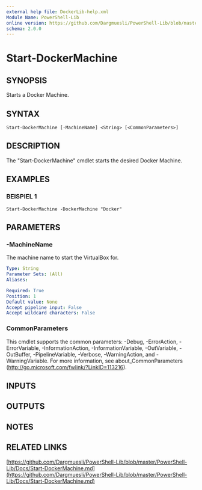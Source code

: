 ```yaml
---
external help file: DockerLib-help.xml
Module Name: PowerShell-Lib
online version: https://github.com/Dargmuesli/PowerShell-Lib/blob/master/PowerShell-Lib/Docs/Start-DockerMachine.md
schema: 2.0.0
---
```


# Start-DockerMachine

## SYNOPSIS
Starts a Docker Machine.

## SYNTAX

```
Start-DockerMachine [-MachineName] <String> [<CommonParameters>]
```

## DESCRIPTION
The "Start-DockerMachine" cmdlet starts the desired Docker Machine.

## EXAMPLES

### BEISPIEL 1
```
Start-DockerMachine -DockerMachine "Docker"
```

## PARAMETERS

### -MachineName
The machine name to start the VirtualBox for.

```yaml
Type: String
Parameter Sets: (All)
Aliases:

Required: True
Position: 1
Default value: None
Accept pipeline input: False
Accept wildcard characters: False
```

### CommonParameters
This cmdlet supports the common parameters: -Debug, -ErrorAction, -ErrorVariable, -InformationAction, -InformationVariable, -OutVariable, -OutBuffer, -PipelineVariable, -Verbose, -WarningAction, and -WarningVariable.
For more information, see about_CommonParameters (http://go.microsoft.com/fwlink/?LinkID=113216).

## INPUTS

## OUTPUTS

## NOTES

## RELATED LINKS

[https://github.com/Dargmuesli/PowerShell-Lib/blob/master/PowerShell-Lib/Docs/Start-DockerMachine.md](https://github.com/Dargmuesli/PowerShell-Lib/blob/master/PowerShell-Lib/Docs/Start-DockerMachine.md)

